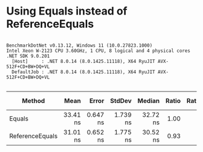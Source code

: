 # Using Equals instead of ReferenceEquals



```

BenchmarkDotNet v0.13.12, Windows 11 (10.0.27823.1000)
Intel Xeon W-2123 CPU 3.60GHz, 1 CPU, 8 logical and 4 physical cores
.NET SDK 9.0.201
  [Host]     : .NET 8.0.14 (8.0.1425.11118), X64 RyuJIT AVX-512F+CD+BW+DQ+VL
  DefaultJob : .NET 8.0.14 (8.0.1425.11118), X64 RyuJIT AVX-512F+CD+BW+DQ+VL


```
| Method          | Mean     | Error    | StdDev   | Median   | Ratio | RatioSD | Gen0   | Allocated | Alloc Ratio |
|---------------- |---------:|---------:|---------:|---------:|------:|--------:|-------:|----------:|------------:|
| Equals          | 33.41 ns | 0.647 ns | 1.739 ns | 32.72 ns |  1.00 |    0.00 | 0.0074 |      32 B |        1.00 |
| ReferenceEquals | 31.01 ns | 0.652 ns | 1.775 ns | 30.52 ns |  0.93 |    0.07 | 0.0074 |      32 B |        1.00 |
